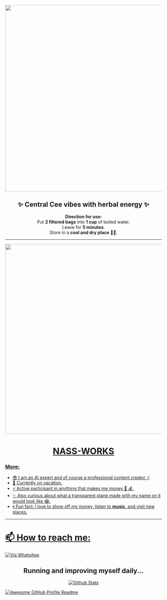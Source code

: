 <p align="center">
  <img src="https://media3.giphy.com/media/v1.Y2lkPTc5MGI3NjExOWJrNjY3dmU1cTl6dHJ2OGJkOGJjMDhlbzJyd2VsaGpoNjlpY2d5ZCZlcD12MV9pbnRlcm5hbF9naWZfYnlfaWQmY3Q9Zw/p1GVriVuTDUDkNnp89/giphy.gif" width="600" />
</p>

<h2 align="center">✨ Central Cee vibes with herbal energy ✨</h2>

<p align="center">
  <b>Direction for use:</b><br>
  Put <b>2 filtered bags</b> into <b>1 cup</b> of boiled water.<br>
  Leave for <b>5 minutes</b>.<br>
  Store in a <b>cool and dry place</b> 🌿💧.
</p>

---

<p align="center">
   <a href="https://github.com">
    <img src="https://media.giphy.com/media/RbDKaczqWovIugyJmW/giphy.gif" width="610">
</p>

<h1 align="center">NASS-WORKS</h1>

<h3 align="left">More:</h3>

- 😎 I am an AI expert and of course a professional content creator :)
- 👻 Currently on vacation.
- ⚡ Active participant in anything that makes me money 🤑 💰.
- ✨ Also curious about what a transparent plane made with my name on it would look like 😂.
- 🌀 Fun fact: I love to show off my money, listen to **music**, and visit new places.

---

# 📫 How to reach me:
[![Via WhatsApp](https://img.shields.io/badge/WhatsApp-25D366?style=for-the-badge&logo=whatsapp&logoColor=white)]()  

<h2 align="center">Running and improving myself daily...</h2>

<p align="center">
  <a href="https://github.com/Kai0071">
    <img src="https://raw.githubusercontent.com/bornmay/bornmay/Update/svg/Bottom.svg" alt="Github Stats" />
</p>

<img alt="Awesome GitHub Profile Readme" src="assets/agpr.gif">
